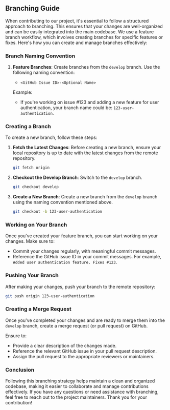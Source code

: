 ## Branching Guide

When contributing to our project, it's essential to follow a structured approach to branching. This ensures that your changes are well-organized and can be easily integrated into the main codebase. We use a feature branch workflow, which involves creating branches for specific features or fixes. Here's how you can create and manage branches effectively:

### Branch Naming Convention

1. **Feature Branches**: Create branches from the `develop` branch. Use the following naming convention:

   - `<GitHub Issue ID>-<Optional Name>`

   Example:

   - If you're working on issue #123 and adding a new feature for user authentication, your branch name could be: `123-user-authentication`.

### Creating a Branch

To create a new branch, follow these steps:

1. **Fetch the Latest Changes**: Before creating a new branch, ensure your local repository is up to date with the latest changes from the remote repository.

   ```bash
   git fetch origin
   ```

2. **Checkout the Develop Branch**: Switch to the `develop` branch.

   ```bash
   git checkout develop
   ```

3. **Create a New Branch**: Create a new branch from the `develop` branch using the naming convention mentioned above.

   ```bash
   git checkout -b 123-user-authentication
   ```

### Working on Your Branch

Once you've created your feature branch, you can start working on your changes. Make sure to:

- Commit your changes regularly, with meaningful commit messages.
- Reference the GitHub issue ID in your commit messages. For example, `Added user authentication feature. Fixes #123`.

### Pushing Your Branch

After making your changes, push your branch to the remote repository:

```bash
git push origin 123-user-authentication
```

### Creating a Merge Request

Once you've completed your changes and are ready to merge them into the `develop` branch, create a merge request (or pull request) on GitHub.

Ensure to:

- Provide a clear description of the changes made.
- Reference the relevant GitHub issue in your pull request description.
- Assign the pull request to the appropriate reviewers or maintainers.

### Conclusion

Following this branching strategy helps maintain a clean and organized codebase, making it easier to collaborate and manage contributions effectively. If you have any questions or need assistance with branching, feel free to reach out to the project maintainers. Thank you for your contribution!
